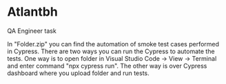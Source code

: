 # Atlantbh
QA Engineer task

In "Folder.zip" you can find the automation of smoke test cases performed in Cypress.
There are two ways you can run the Cypress to automate the tests.
One way is to open folder in Visual Studio Code -> View -> Terminal and enter command "npx cypress run".
The other way is over Cypress dashboard where you upload folder and run tests.

